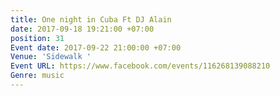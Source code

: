 ```yaml
---
title: One night in Cuba Ft DJ Alain
date: 2017-09-18 19:21:00 +07:00
position: 31
Event date: 2017-09-22 21:00:00 +07:00
Venue: 'Sidewalk '
Event URL: https://www.facebook.com/events/116268139088210
Genre: music
---
```


